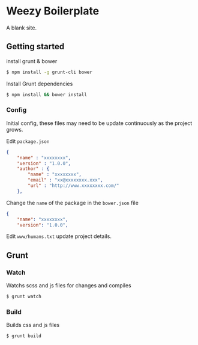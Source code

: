 Weezy Boilerplate
=================

A blank site.

## Getting started

install grunt & bower

```bash
$ npm install -g grunt-cli bower
```

Install Grunt dependencies

```bash
$ npm install && bower install
```

### Config

Initial config, these files may need to be update continuously as the project grows.

Edit ```package.json```

```json
{
    "name" : "xxxxxxxx",
    "version" : "1.0.0",
    "author" : {
        "name" : "xxxxxxxx",
        "email" : "xx@xxxxxxxx.xxx",
        "url" : "http://www.xxxxxxxx.com/"
    },
```

Change the ```name``` of the package in the ```bower.json``` file

```json
{
    "name": "xxxxxxxx",
    "version": "1.0.0",
```

Edit ```www/humans.txt``` update project details.


## Grunt

### Watch
Watchs scss and js files for changes and compiles
```bash
$ grunt watch
```

### Build
Builds css and js files
```bash
$ grunt build
```
